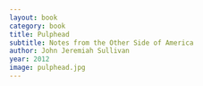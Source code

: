 ```yaml
---
layout: book
category: book
title: Pulphead
subtitle: Notes from the Other Side of America
author: John Jeremiah Sullivan
year: 2012
image: pulphead.jpg
---
```

